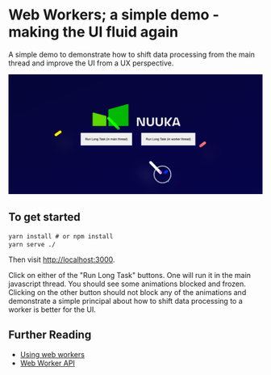 # Web Workers; a simple demo - making the UI fluid again

A simple demo to demonstrate how to shift data processing from the main thread and improve the UI from a UX perspective.

![Screenshot of demo](./screenshot.png)

## To get started

```
yarn install # or npm install
yarn serve ./
```

Then visit [http://localhost:3000](http://localhost:3000).

Click on either of the "Run Long Task" buttons. One will run it in the main javascript thread. You should see some animations blocked and frozen. Clicking on the other button should not block any of the animations and demonstrate a simple principal about how to shift data processing to a worker is better for the UI.

## Further Reading

- [Using web workers](https://developer.mozilla.org/en-US/docs/Web/API/Web_Workers_API/Using_web_workers)
- [Web Worker API](https://developer.mozilla.org/en-US/docs/Web/API/Worker)
